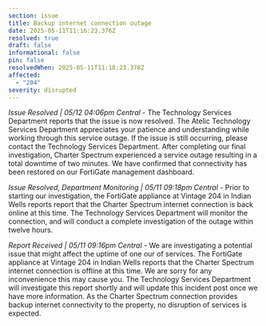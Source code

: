 ```yaml
---
section: issue
title: Backup internet connection outage
date: 2025-05-11T11:16:23.376Z
resolved: true
draft: false
informational: false
pin: false
resolvedWhen: 2025-05-11T11:18:23.378Z
affected:
  - "204"
severity: disrupted
---
```

*Issue Resolved | 05/12 04:06pm Central* - The Technology Services Department reports that the issue is now resolved. The Atelic Technology Services Department appreciates your patience and understanding while working through this service outage. If the issue is still occurring, please contact the Technology Services Department. After completing our final investigation, Charter Spectrum experienced a service outage resulting in a total downtime of two minutes. We have confirmed that connectivity has been restored on our FortiGate management dashboard.

*Issue Resolved, Department Monitoring | 05/11 09:18pm Central* - Prior to starting our investigation, the FortiGate appliance at Vintage 204 in Indian Wells reports report that the Charter Spectrum internet connection is back online at this time. The Technology Services Department will monitor the connection, and will conduct a complete investigation of the outage within twelve hours.

*Report Received | 05/11 09:16pm Central* - We are investigating a potential issue that might affect the uptime of one our of services. The FortiGate appliance at Vintage 204 in Indian Wells reports that the Charter Spectrum internet connection is offline at this time. We are sorry for any inconvenience this may cause you. The Technology Services Department will investigate this report shortly and will update this incident post once we have more information. As the Charter Spectrum connection provides backup internet connectivity to the property, no disruption of services is expected.